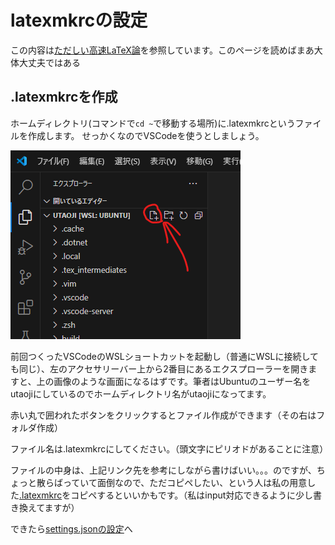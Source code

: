 # latexmkrcの設定
この内容は[ただしい高速LaTeX論](https://qiita.com/JyJyJcr/items/69769c88eea9d0dae152)を参照しています。このページを読めばまあ大体大丈夫ではある
## .latexmkrcを作成
ホームディレクトリ(コマンドで```cd ~```で移動する場所)に.latexmkrcというファイルを作成します。
せっかくなのでVSCodeを使うとしましょう。

![ファイル作成](makefile.png)

前回つくったVSCodeのWSLショートカットを起動し（普通にWSLに接続しても同じ）、左のアクセサリーバー上から2番目にあるエクスプローラーを開きますと、上の画像のような画面になるはずです。筆者はUbuntuのユーザー名をutaojiにしているのでホームディレクトリ名がutaojiになってます。

赤い丸で囲われたボタンをクリックするとファイル作成ができます（その右はフォルダ作成）

ファイル名は.latexmkrcにしてください。（頭文字にピリオドがあることに注意）



ファイルの中身は、上記リンク先を参考にしながら書けばいい。。。のですが、ちょっと散らばっていて面倒なので、ただコピペしたい、という人は私の用意した[.latexmkrc](../.latexmkrc)をコピペするといいかもです。（私はinput対応できるように少し書き換えてますが）

できたら[settings.jsonの設定](json.md)へ
